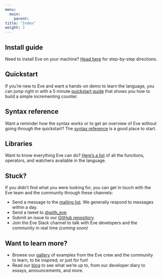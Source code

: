 ```yaml
---
menu:
  main:
    parent:
title: "Index"
weight: 3
---
```


## Install guide
Need to install Eve on your machine? [Head here](../install) for step-by-step directions.

## Quickstart
If you’re new to Eve and want a hands-on demo to learn the language, you can jump right in with a 5 minute [quickstart guide](../quickstart) that shows you how to build a simple incrementing counter.

## Syntax reference
Want a reminder how the syntax works or to get an overview of Eve without going through the quickstart? The [syntax reference](../syntax) is a good place to start.

## Libraries
Want to know everything Eve can do? [Here’s a list](../library) of all the functions, operators, and watchers available in the language.

## Stuck?
If you didn’t find what you were looking for, you can get in touch with the Eve team and the community through these channels:

- Send a message to the [mailing list](https://groups.google.com/forum/#!forum/eve-talk). We generally respond to messages within a day.
- Send a tweet to [@with_eve](https://twitter.com/with_eve/).
- Submit an issue to our [GitHub repository](https://github.com/witheve).
- Join the Eve Slack channel to talk with Eve developers and the community in real time _(coming soon)_

## Want to learn more?
- Browse our [gallery](../gallery) of examples from the Eve crew and the community to learn, to be inspired, or just for fun!
- Read our [blog](http://incidentalcomplexity.com) to see what we’re up to, from our developer diary to essays, announcements, and more.
